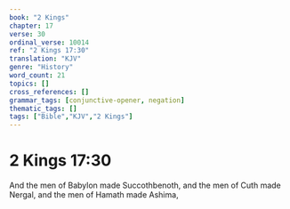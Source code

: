 ```yaml
---
book: "2 Kings"
chapter: 17
verse: 30
ordinal_verse: 10014
ref: "2 Kings 17:30"
translation: "KJV"
genre: "History"
word_count: 21
topics: []
cross_references: []
grammar_tags: [conjunctive-opener, negation]
thematic_tags: []
tags: ["Bible","KJV","2 Kings"]
---
```


# 2 Kings 17:30

And the men of Babylon made Succothbenoth, and the men of Cuth made Nergal, and the men of Hamath made Ashima,

